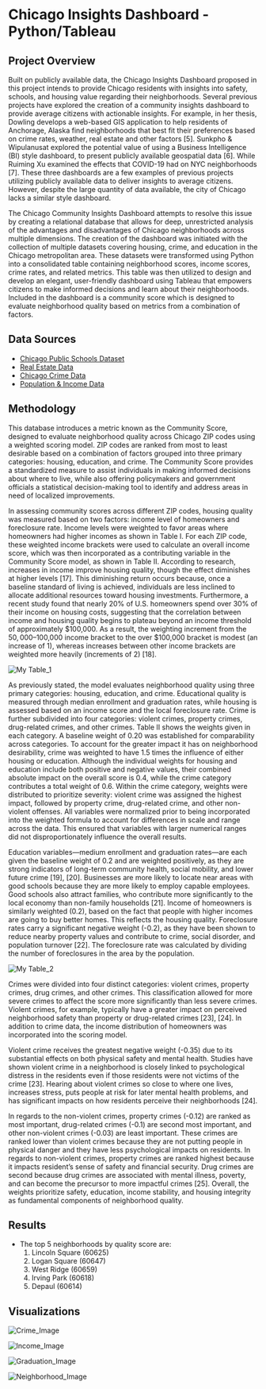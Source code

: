 # Chicago Insights Dashboard - Python/Tableau

## Project Overview
Built on publicly available data, the Chicago Insights Dashboard proposed in this project intends to provide Chicago residents with insights into safety, schools, and housing value regarding their neighborhoods. Several previous projects have explored the creation of a community insights dashboard to provide average citizens with actionable insights. For example, in her thesis, Dowling develops a web-based GIS application to help residents of Anchorage, Alaska find neighborhoods that best fit their preferences based on crime rates, weather, real estate and other factors [5]. Sunkpho & Wipulanusat explored the potential value of using a Business Intelligence (BI) style dashboard, to present publicly available geospatial data [6]. While Ruiming Xu examined the effects that COVID-19 had on NYC neighborhoods [7]. These three dashboards are a few examples of previous projects utilizing publicly available data to deliver insights to average citizens. However, despite the large quantity of data available, the city of Chicago lacks a similar style dashboard.

The Chicago Community Insights Dashboard attempts to resolve this issue by creating a relational database that allows for deep, unrestricted analysis of the advantages and disadvantages of Chicago neighborhoods across multiple dimensions. The creation of the dashboard was initiated with the collection of multiple datasets covering housing, crime, and education in the Chicago metropolitan area. These datasets were transformed using Python into a consolidated table containing neighborhood scores, income scores, crime rates, and related metrics. This table was then utilized to design and develop an elegant, user-friendly dashboard using Tableau that empowers citizens to make informed decisions and learn about their neighborhoods. Included in the dashboard is a community score which is designed to evaluate neighborhood quality based on metrics from a combination of factors.

## Data Sources
- [Chicago Public Schools Dataset](https://data.cityofchicago.org/Education/Chicago-Public-Schools-School-Progress-Reports-SY2/2dn2-x66j/about_data)
- [Real Estate Data](https://www.housingstudies.org/data-portal/browse/?indicator=sales-100-residential-parcel&area=chicago-community-areas&property_type=0&view_as=view-table#)
- [Chicago Crime Data](https://data.cityofchicago.org/Public-Safety/Crimes-2001-to-Present/ijzp-q8t2/about_data)
- [Population & Income Data](https://www.housingstudies.org/data-portal/browse/?indicator=population-and-age&area=cook-county-municipalities&view_as=view-table)

## Methodology
This database introduces a metric known as the Community Score, designed to evaluate neighborhood quality across Chicago ZIP codes using a weighted scoring model. ZIP codes are ranked from most to least desirable based on a combination of factors grouped into three primary categories: housing, education, and crime. The Community Score provides a standardized measure to assist individuals in making informed decisions about where to live, while also offering policymakers and government officials a statistical decision-making tool to identify and address areas in need of localized improvements.

In assessing community scores across different ZIP codes, housing quality was measured based on two factors: income level of homeowners and foreclosure rate. Income levels were weighted to favor areas where homeowners had higher incomes as shown in Table I. For each ZIP code, these weighted income brackets were used to calculate an overall income score, which was then incorporated as a contributing variable in the Community Score model, as shown in Table II. According to research, increases in income improve housing quality, though the effect diminishes at higher levels [17]. This diminishing return occurs because, once a baseline standard of living is achieved, individuals are less inclined to allocate additional resources toward housing investments. Furthermore, a recent study found that nearly 20% of U.S. homeowners spend over 30% of their income on housing costs, suggesting that the correlation between income and housing quality begins to plateau beyond an income threshold of approximately $100,000. As a result, the weighting increment from the $50,000–$100,000 income bracket to the over $100,000 bracket is modest (an increase of 1), whereas increases between other income brackets are weighted more heavily (increments of 2) [18].

![My Table_1](images/Table1.png)

As previously stated, the model evaluates neighborhood quality using three primary categories: housing, education, and crime. Educational quality is measured through median enrollment and graduation rates, while housing is assessed based on an income score and the local foreclosure rate. Crime is further subdivided into four categories: violent crimes, property crimes, drug-related crimes, and other crimes. Table II shows the weights given in each category.  A baseline weight of 0.20 was established for comparability across categories. To account for the greater impact it has on neighborhood desirability, crime was weighted to have 1.5 times the influence of either housing or education. Although the individual weights for housing and education include both positive and negative values, their combined absolute impact on the overall score is 0.4, while the crime category contributes a total weight of 0.6. Within the crime category, weights were distributed to prioritize severity: violent crime was assigned the highest impact, followed by property crime, drug-related crime, and other non-violent offenses. All variables were normalized prior to being incorporated into the weighted formula to account for differences in scale and range across the data. This ensured that variables with larger numerical ranges did not disproportionately influence the overall results.

Education variables—medium enrollment and graduation rates—are each given the baseline weight of 0.2 and are weighted positively, as they are strong indicators of long-term community health, social mobility, and lower future crime [19], [20]. Businesses are more likely to locate near areas with good schools because they are more likely to employ capable employees. Good schools also attract families, who contribute more significantly to the local economy than non-family households [21]. Income of homeowners is similarly weighted (0.2), based on the fact that people with higher incomes are going to buy better homes. This reflects the housing quality. Foreclosure rates carry a significant negative weight (-0.2), as they have been shown to reduce nearby property values and contribute to crime, social disorder, and population turnover [22]. The foreclosure rate was calculated by dividing the number of foreclosures in the area by the population.

![My Table_2](images/Table2.png)

Crimes were divided into four distinct categories: violent crimes, property crimes, drug crimes, and other crimes. This classification allowed for more severe crimes to affect the score more significantly than less severe crimes. Violent crimes, for example, typically have a greater impact on perceived neighborhood safety than property or drug-related crimes [23], [24]. In addition to crime data, the income distribution of homeowners was incorporated into the scoring model. 

Violent crime receives the greatest negative weight (-0.35) due to its substantial effects on both physical safety and mental health. Studies have shown violent crime in a neighborhood is closely linked to psychological distress in the residents even if those residents were not victims of the crime [23]. Hearing about violent crimes so close to where one lives, increases stress, puts people at risk for later mental health problems, and has significant impacts on how residents perceive their neighborhoods [24]. 

In regards to the non-violent crimes, property crimes (-0.12) are ranked as most important, drug-related crimes (-0.1) are second most important, and other non-violent crimes (-0.03) are least important. These crimes are ranked lower than violent crimes because they are not putting people in physical danger and they have less psychological impacts on residents. In regards to non-violent crimes, property crimes are ranked highest because it impacts resident’s sense of safety and financial security. Drug crimes are second because drug crimes are associated with mental illness, poverty, and can become the precursor to more impactful crimes [25]. Overall, the weights prioritize safety, education, income stability, and housing integrity as fundamental components of neighborhood quality.

## Results
- The top 5 neighborhoods by quality score are:
  1. Lincoln Square (60625)
  2. Logan Square (60647)
  3. West Ridge (60659)
  4. Irving Park (60618)
  5. Depaul (60614)

## Visualizations

![Crime_Image](images/Crime_Image.png)

![Income_Image](images/Income_Image.png)

![Graduation_Image](images/Graduation_Rate_Image.png)

![Neighborhood_Image](images/Neighborhood_Scores_Image.png)



